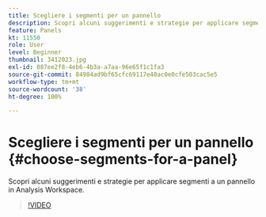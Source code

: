 ```yaml
---
title: Scegliere i segmenti per un pannello
description: Scopri alcuni suggerimenti e strategie per applicare segmenti a un pannello in Analysis Workspace.
feature: Panels
kt: 11550
role: User
level: Beginner
thumbnail: 3412023.jpg
exl-id: 087ee2f8-4eb6-4b3a-a7aa-96e65f1c1fa3
source-git-commit: 84984ad9bf65cfc69117e40ac0e0cfe503cac5e5
workflow-type: tm+mt
source-wordcount: '38'
ht-degree: 100%

---
```


# Scegliere i segmenti per un pannello {#choose-segments-for-a-panel}

Scopri alcuni suggerimenti e strategie per applicare segmenti a un pannello in Analysis Workspace.

>[!VIDEO](https://video.tv.adobe.com/v/3412023/?quality=12&learn=on)
